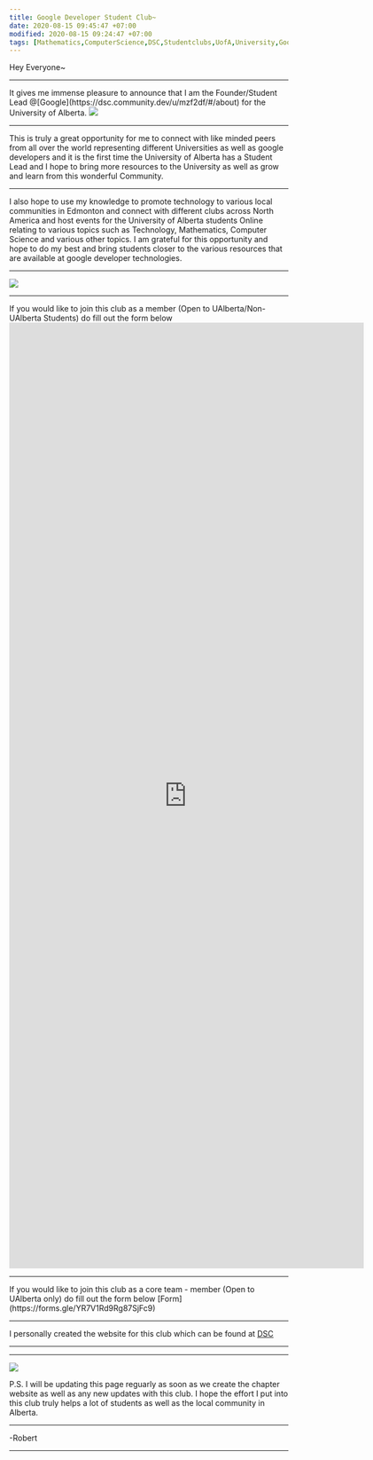 ```yaml
---
title: Google Developer Student Club~
date: 2020-08-15 09:45:47 +07:00
modified: 2020-08-15 09:24:47 +07:00
tags: [Mathematics,ComputerScience,DSC,Studentclubs,UofA,University,Google]
---
```

Hey Everyone~
<hr>
It gives me immense pleasure to announce that I am the Founder/Student Lead @[Google](https://dsc.community.dev/u/mzf2df/#/about) for the University of Alberta.  

<img src = "https://i.ibb.co/Fz9znyy/googledev.png">
<hr>
This is truly a great opportunity for me to connect with like minded peers from all over the world representing different Universities as well as google developers and it is 
the first time the University of Alberta has a Student Lead and I hope to bring more resources to the University as well as grow and learn from this wonderful Community.  
<hr>
I also hope to use my knowledge to promote technology to various local communities in Edmonton and connect with different clubs across North America and host events for the University of Alberta students Online relating to various topics such as Technology, Mathematics, Computer Science and various other topics.
I am grateful for this opportunity and hope to do my best and bring students closer to the various resources that are available at google developer technologies.
<hr>
<img src = "https://lh4.googleusercontent.com/6uWwvvR_1B6yIvSVKEiZo0EabXMeA4NDv0R7JpU93QG0nRAfc4_whDwMS0rlFVeqrbM2FpA6e5-4WCs4qsWZlA-o6aCc7LK1nth8fBDpeo8cRZVOjA=w1280">
<hr>
If you would like to join this club as a member (Open to UAlberta/Non-UAlberta Students) do fill out the form below 
<iframe src="https://docs.google.com/forms/d/e/1FAIpQLScsmKXd4uyedLKPuJufwF42_rlRgBNQKZUZemJAqwkb8tkrUQ/viewform?embedded=true" width="640" height="1705" frameborder="0" marginheight="0" marginwidth="0">Loading…</iframe>

<hr>
If you would like to join this club as a core team - member (Open to UAlberta only) do fill out the form below   
[Form](https://forms.gle/YR7V1Rd9Rg87SjFc9)
<hr>

I personally created the website for this club which can be found at [DSC](https://www.dscuofa.live/)
<hr
I hope to have a great time being a Student lead for this club and hope to host plenty of events with other Clubs/Universities and Organizations.  

<img src = "https://lh5.googleusercontent.com/D2YcSFn0xJQEVfslViAfoXGqzSxhmw9qn5Ce9ax6dQOoPw4gdrJmLXiu4EjSoAunlTPoADJ5mQ=w16383">
<hr>
<img src = "https://lh4.googleusercontent.com/mK7JT-yKhudSRiTZNES5uFoHBiSd3rd5TEyX2lxqNY7DrezeCfGSShSlE3C3nV1Gx7ommtl8z179BScX-LE5i2umReJZo7hYTGR4t7rGmU7IAmRGhAM=w1280">  

P.S. I will be updating this page reguarly as soon as we create the chapter website as well as any new updates with this club. I hope the effort I put into this club truly helps a lot of students as well as the local community in Alberta.
<hr>
-Robert
<hr>
<div id="wpac-comment"></div>
<script type="text/javascript">
wpac_init = window.wpac_init || [];
wpac_init.push({widget: 'Comment', id: 26271});
(function() {
    if ('WIDGETPACK_LOADED' in window) return;
    WIDGETPACK_LOADED = true;
    var mc = document.createElement('script');
    mc.type = 'text/javascript';
    mc.async = true;
    mc.src = 'https://embed.widgetpack.com/widget.js';
    var s = document.getElementsByTagName('script')[0]; s.parentNode.insertBefore(mc, s.nextSibling);
})();
</script>

